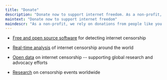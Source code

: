 ```yaml
---
title: "Donate"
description: "Donate now to support internet freedom. As a non-profit, we rely on donations from people like you to defend a free and open internet for all."
maintext: "Donate now to support internet freedom"
maindescr: "As a non-profit, we rely on donations from people like you to defend a free and open internet for all. By donating to OONI, you support:"
---
```


* [Free and open source software](https://ooni.org/install/) for detecting internet censorship

* [Real-time analysis](https://github.com/ooni/pipeline/) of internet censorship around the world

* [Open data](https://ooni.org/data/) on internet censorship -- supporting global research and advocacy efforts

* [Research](https://ooni.org/reports/) on censorship events worldwide